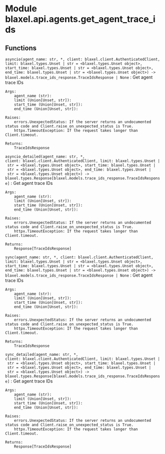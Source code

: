 Module blaxel.api.agents.get_agent_trace_ids
============================================

Functions
---------

`asyncio(agent_name: str, *, client: blaxel.client.AuthenticatedClient, limit: blaxel.types.Unset | str = <blaxel.types.Unset object>, start_time: blaxel.types.Unset | str = <blaxel.types.Unset object>, end_time: blaxel.types.Unset | str = <blaxel.types.Unset object>) ‑> blaxel.models.trace_ids_response.TraceIdsResponse | None`
:   Get agent trace IDs
    
    Args:
        agent_name (str):
        limit (Union[Unset, str]):
        start_time (Union[Unset, str]):
        end_time (Union[Unset, str]):
    
    Raises:
        errors.UnexpectedStatus: If the server returns an undocumented status code and Client.raise_on_unexpected_status is True.
        httpx.TimeoutException: If the request takes longer than Client.timeout.
    
    Returns:
        TraceIdsResponse

`asyncio_detailed(agent_name: str, *, client: blaxel.client.AuthenticatedClient, limit: blaxel.types.Unset | str = <blaxel.types.Unset object>, start_time: blaxel.types.Unset | str = <blaxel.types.Unset object>, end_time: blaxel.types.Unset | str = <blaxel.types.Unset object>) ‑> blaxel.types.Response[blaxel.models.trace_ids_response.TraceIdsResponse]`
:   Get agent trace IDs
    
    Args:
        agent_name (str):
        limit (Union[Unset, str]):
        start_time (Union[Unset, str]):
        end_time (Union[Unset, str]):
    
    Raises:
        errors.UnexpectedStatus: If the server returns an undocumented status code and Client.raise_on_unexpected_status is True.
        httpx.TimeoutException: If the request takes longer than Client.timeout.
    
    Returns:
        Response[TraceIdsResponse]

`sync(agent_name: str, *, client: blaxel.client.AuthenticatedClient, limit: blaxel.types.Unset | str = <blaxel.types.Unset object>, start_time: blaxel.types.Unset | str = <blaxel.types.Unset object>, end_time: blaxel.types.Unset | str = <blaxel.types.Unset object>) ‑> blaxel.models.trace_ids_response.TraceIdsResponse | None`
:   Get agent trace IDs
    
    Args:
        agent_name (str):
        limit (Union[Unset, str]):
        start_time (Union[Unset, str]):
        end_time (Union[Unset, str]):
    
    Raises:
        errors.UnexpectedStatus: If the server returns an undocumented status code and Client.raise_on_unexpected_status is True.
        httpx.TimeoutException: If the request takes longer than Client.timeout.
    
    Returns:
        TraceIdsResponse

`sync_detailed(agent_name: str, *, client: blaxel.client.AuthenticatedClient, limit: blaxel.types.Unset | str = <blaxel.types.Unset object>, start_time: blaxel.types.Unset | str = <blaxel.types.Unset object>, end_time: blaxel.types.Unset | str = <blaxel.types.Unset object>) ‑> blaxel.types.Response[blaxel.models.trace_ids_response.TraceIdsResponse]`
:   Get agent trace IDs
    
    Args:
        agent_name (str):
        limit (Union[Unset, str]):
        start_time (Union[Unset, str]):
        end_time (Union[Unset, str]):
    
    Raises:
        errors.UnexpectedStatus: If the server returns an undocumented status code and Client.raise_on_unexpected_status is True.
        httpx.TimeoutException: If the request takes longer than Client.timeout.
    
    Returns:
        Response[TraceIdsResponse]